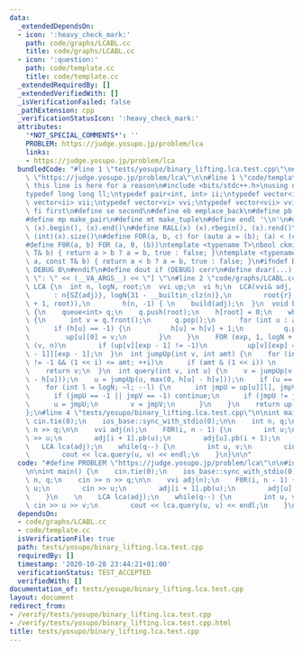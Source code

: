 ```yaml
---
data:
  _extendedDependsOn:
  - icon: ':heavy_check_mark:'
    path: code/graphs/LCABL.cc
    title: code/graphs/LCABL.cc
  - icon: ':question:'
    path: code/template.cc
    title: code/template.cc
  _extendedRequiredBy: []
  _extendedVerifiedWith: []
  _isVerificationFailed: false
  _pathExtension: cpp
  _verificationStatusIcon: ':heavy_check_mark:'
  attributes:
    '*NOT_SPECIAL_COMMENTS*': ''
    PROBLEM: https://judge.yosupo.jp/problem/lca
    links:
    - https://judge.yosupo.jp/problem/lca
  bundledCode: "#line 1 \"tests/yosupo/binary_lifting.lca.test.cpp\"\n#define PROBLEM\
    \ \"https://judge.yosupo.jp/problem/lca\"\n\n#line 1 \"code/template.cc\"\n//\
    \ this line is here for a reason\n#include <bits/stdc++.h>\nusing namespace std;\n\
    typedef long long ll;\ntypedef pair<int, int> ii;\ntypedef vector<int> vi;\ntypedef\
    \ vector<ii> vii;\ntypedef vector<vi> vvi;\ntypedef vector<vii> vvii;\n#define\
    \ fi first\n#define se second\n#define eb emplace_back\n#define pb push_back\n\
    #define mp make_pair\n#define mt make_tuple\n#define endl '\\n'\n#define ALL(x)\
    \ (x).begin(), (x).end()\n#define RALL(x) (x).rbegin(), (x).rend()\n#define SZ(x)\
    \ (int)(x).size()\n#define FOR(a, b, c) for (auto a = (b); (a) < (c); ++(a))\n\
    #define F0R(a, b) FOR (a, 0, (b))\ntemplate <typename T>\nbool ckmin(T& a, const\
    \ T& b) { return a > b ? a = b, true : false; }\ntemplate <typename T>\nbool ckmax(T&\
    \ a, const T& b) { return a < b ? a = b, true : false; }\n#ifndef DEBUG\n#define\
    \ DEBUG 0\n#endif\n#define dout if (DEBUG) cerr\n#define dvar(...) \" [\" << #__VA_ARGS__\
    \ \": \" << (__VA_ARGS__) << \"] \"\n#line 2 \"code/graphs/LCABL.cc\"\nstruct\
    \ LCA {\n  int n, logN, root;\n  vvi up;\n  vi h;\n  LCA(vvi& adj, int r = 0)\n\
    \      : n{SZ(adj)}, logN{31 - __builtin_clz(n)},\n        root{r}, up(n, vi(logN\
    \ + 1, root)),\n        h(n, -1) { \n    build(adj);\n  }\n  void build(vvi& adj)\
    \ {\n    queue<int> q;\n    q.push(root);\n    h[root] = 0;\n    while (SZ(q))\
    \ {\n      int v = q.front();\n      q.pop();\n      for (int u : adj[v])\n  \
    \      if (h[u] == -1) {\n          h[u] = h[v] + 1;\n          q.push(u);\n \
    \         up[u][0] = v;\n        }\n    }\n    FOR (exp, 1, logN + 1)\n      F0R\
    \ (v, n)\n        if (up[v][exp - 1] != -1)\n          up[v][exp] = up[up[v][exp\
    \ - 1]][exp - 1];\n  }\n  int jumpUp(int v, int amt) {\n    for (int i = 0; v\
    \ != -1 && (1 << i) <= amt; ++i)\n      if (amt & (1 << i)) \n        v = up[v][i];\n\
    \    return v;\n  }\n  int query(int v, int u) {\n    v = jumpUp(v, max(0, h[v]\
    \ - h[u]));\n    u = jumpUp(u, max(0, h[u] - h[v]));\n    if (u == v) return u;\n\
    \    for (int l = logN; ~l; --l) {\n      int jmpU = up[u][l], jmpV = up[v][l];\n\
    \      if (jmpU == -1 || jmpV == -1) continue;\n      if (jmpU != jmpV) {\n  \
    \      u = jmpU;\n        v = jmpV;\n      }\n    }\n    return up[v][0];\n  }\n\
    };\n#line 4 \"tests/yosupo/binary_lifting.lca.test.cpp\"\n\nint main() {\n   \
    \ cin.tie(0);\n    ios_base::sync_with_stdio(0);\n\n    int n, q;\n    cin >>\
    \ n >> q;\n\n    vvi adj(n);\n    F0R(i, n - 1) {\n        int u;\n        cin\
    \ >> u;\n        adj[i + 1].pb(u);\n        adj[u].pb(i + 1);\n    }\n    \n \
    \   LCA lca(adj);\n    while(q--) {\n        int u, v;\n        cin >> u >> v;\n\
    \        cout << lca.query(u, v) << endl;\n    }\n}\n\n"
  code: "#define PROBLEM \"https://judge.yosupo.jp/problem/lca\"\n\n#include \"../../code/graphs/LCABL.cc\"\
    \n\nint main() {\n    cin.tie(0);\n    ios_base::sync_with_stdio(0);\n\n    int\
    \ n, q;\n    cin >> n >> q;\n\n    vvi adj(n);\n    F0R(i, n - 1) {\n        int\
    \ u;\n        cin >> u;\n        adj[i + 1].pb(u);\n        adj[u].pb(i + 1);\n\
    \    }\n    \n    LCA lca(adj);\n    while(q--) {\n        int u, v;\n       \
    \ cin >> u >> v;\n        cout << lca.query(u, v) << endl;\n    }\n}\n\n"
  dependsOn:
  - code/graphs/LCABL.cc
  - code/template.cc
  isVerificationFile: true
  path: tests/yosupo/binary_lifting.lca.test.cpp
  requiredBy: []
  timestamp: '2020-10-28 23:44:21+01:00'
  verificationStatus: TEST_ACCEPTED
  verifiedWith: []
documentation_of: tests/yosupo/binary_lifting.lca.test.cpp
layout: document
redirect_from:
- /verify/tests/yosupo/binary_lifting.lca.test.cpp
- /verify/tests/yosupo/binary_lifting.lca.test.cpp.html
title: tests/yosupo/binary_lifting.lca.test.cpp
---
```

